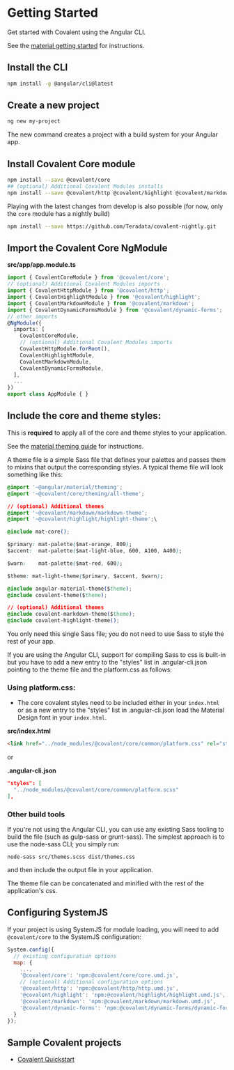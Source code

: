 # Getting Started

Get started with Covalent using the Angular CLI.

See the  [material getting started](https://github.com/angular/material2/blob/master/guides/getting-started.md) for instructions.

## Install the CLI
 
 ```bash
 npm install -g @angular/cli@latest
 ```
 
## Create a new project
 
 ```bash
 ng new my-project
 ```

The new command creates a project with a build system for your Angular app.

## Install Covalent Core module 

```bash
npm install --save @covalent/core
## (optional) Additional Covalent Modules installs
npm install --save @covalent/http @covalent/highlight @covalent/markdown @covalent/dynamic-forms 
```

Playing with the latest changes from develop is also possible (for now, only the `core` module has a nightly build)

```bash
npm install --save https://github.com/Teradata/covalent-nightly.git
```

## Import the Covalent Core NgModule
  
**src/app/app.module.ts**
```ts
import { CovalentCoreModule } from '@covalent/core';
// (optional) Additional Covalent Modules imports
import { CovalentHttpModule } from '@covalent/http';
import { CovalentHighlightModule } from '@covalent/highlight';
import { CovalentMarkdownModule } from '@covalent/markdown';
import { CovalentDynamicFormsModule } from '@covalent/dynamic-forms';
// other imports 
@NgModule({
  imports: [
    CovalentCoreModule,
    // (optional) Additional Covalent Modules imports
    CovalentHttpModule.forRoot(),
    CovalentHighlightModule,
    CovalentMarkdownModule,
    CovalentDynamicFormsModule,
  ],
  ...
})
export class AppModule { }
```

## Include the core and theme styles:
This is **required** to apply all of the core and theme styles to your application. 

See the [material theming guide](https://github.com/angular/material2/blob/master/guides/theming.md) for instructions.

A theme file is a simple Sass file that defines your palettes and passes them to mixins that output the corresponding styles. A typical theme file will look something like this:

```css
@import '~@angular/material/theming';
@import '~@covalent/core/theming/all-theme';

// (optional) Additional themes
@import '~@covalent/markdown/markdown-theme';
@import '~@covalent/highlight/highlight-theme';\

@include mat-core();

$primary: mat-palette($mat-orange, 800);
$accent:  mat-palette($mat-light-blue, 600, A100, A400);

$warn:    mat-palette($mat-red, 600);

$theme: mat-light-theme($primary, $accent, $warn);

@include angular-material-theme($theme);
@include covalent-theme($theme);

// (optional) Additional themes
@include covalent-markdown-theme($theme);
@include covalent-highlight-theme();
```

You only need this single Sass file; you do not need to use Sass to style the rest of your app.

If you are using the Angular CLI, support for compiling Sass to css is built-in but you have to add a new entry to the "styles" list in .angular-cli.json pointing to the theme file and the platform.css as follows:

### Using platform.css:

- The core covalent styles need to be included either in your `index.html` or as a new entry to the "styles" list in .angular-cli.json
load the Material Design font in your `index.html`.  
       
**src/index.html**
```html
<link href="../node_modules/@covalent/core/common/platform.css" rel="stylesheet">
```

or

**.angular-cli.json**
```json
"styles": [
  "../node_modules/@covalent/core/common/platform.scss"
],
```
### Other build tools

If you're not using the Angular CLI, you can use any existing Sass tooling to build the file (such as gulp-sass or grunt-sass). The simplest approach is to use the node-sass CLI; you simply run:

`node-sass src/themes.scss dist/themes.css`

and then include the output file in your application.

The theme file can be concatenated and minified with the rest of the application's css.

## Configuring SystemJS
If your project is using SystemJS for module loading, you will need to add `@covalent/core` 
to the SystemJS configuration:

```js
System.config({
  // existing configuration options
  map: {
    ...,
    '@covalent/core': 'npm:@covalent/core/core.umd.js',
    // (optional) Additional configuration options
    '@covalent/http': 'npm:@covalent/http/http.umd.js',
    '@covalent/highlight': 'npm:@covalent/highlight/highlight.umd.js',
    '@covalent/markdown': 'npm:@covalent/markdown/markdown.umd.js',
    '@covalent/dynamic-forms': 'npm:@covalent/dynamic-forms/dynamic-forms.umd.js'
  }
});
```

## Sample Covalent projects
- [Covalent Quickstart](https://github.com/Teradata/covalent-quickstart)
